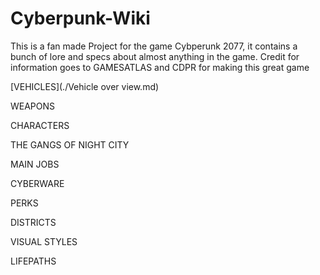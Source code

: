 # Cyberpunk-Wiki

This is a fan made Project for the game Cybperunk 2077, it contains a bunch of lore and specs about almost anything in the game.
Credit for information goes to GAMESATLAS and CDPR for making this great game

[VEHICLES](./Vehicle over view.md)

WEAPONS

CHARACTERS 

THE GANGS OF NIGHT CITY

MAIN JOBS

CYBERWARE 

PERKS

DISTRICTS 

VISUAL STYLES

LIFEPATHS

